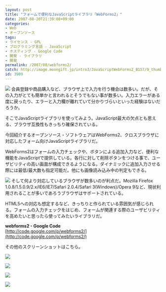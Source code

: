 ```yaml
---
layout: post
title: "フォームで便利なJavaScriptライブラリ「WebForms2」"
date: 2007-08-20T21:39:08+09:00
categories:
- Web
- オープンソース
tags: 
- ライセンス - GPL
- プログラミング言語 - JavaScript
- ホスティング - Google Code
- 開発 - ライブラリ
- 開発
permalink: /2007/08/webforms2/
catch: http://image.moongift.jp/intro3/JavaScriptWebForms2_B157/9_thumb.png
id: 3909
---
```

[![](http://image.moongift.jp/intro3/JavaScriptWebForms2_B157/6_thumb.png)](http://image.moongift.jp/intro3/JavaScriptWebForms2_B157/62.png) 会員登録や商品購入など、ブラウザ上で入力を行う機会は数多い。だが、その入力がとても簡単かと言われるとそうでもない事が数多い。入力エラーがある度に戻ったり、エラーと入力欄が離れていて分かりづらいといった経験はないだろうか。   
  
そこでJavaScriptライブラリを使ってみよう。JavaScript最大の欠点とも思える、ブラウザ互換性もきっちり確保されている。   
  
今回紹介するオープンソース・ソフトウェアはWebForms2、クロスブラウザに対応したフォーム向けJavaScriptライブラリだ。   
  
<!--more-->  
  
WebForms2はフォームの入力チェックや、ボタンによる追加入力など、便利な機能をJavaScriptで提供している。各行に対して削除ボタンをつける事で、ユーザビリティの高い画面が構成できるようになる。ダイナミックに追加入力させる際には最低/最大数も指定可能だ。他にも画像読み込み中の判定もできる。   
  
[![](http://image.moongift.jp/intro3/JavaScriptWebForms2_B157/11_thumb.png)](http://image.moongift.jp/intro3/JavaScriptWebForms2_B157/112.png) そして何より対応しているブラウザが数多いのが利点だ。Mozilla Firefox 1.0.8/1.5.0.9/2.x/IE6/IE7/Safari 2.0.4/Safari 3(Windows)/Opera 9など、現状利用されることが多いであろうブラウザはサポートされている。   
  
HTML5への対応も想定するなど、きっちりと作られている雰囲気が感じられる。フォームの入力チェックをはじめ、フォームが関連する際のユーザビリティを高めたいと思ったら使ってみたいライブラリだ。   
  
**webforms2 - Google Code**  
[http://code.google.com/p/webforms2/](http://code.google.com/p/webforms2/)  
  
その他のスクリーンショットはこちら。   
  
[![](http://image.moongift.jp/intro3/JavaScriptWebForms2_B157/10_thumb.png)](http://image.moongift.jp/intro3/JavaScriptWebForms2_B157/102.png)  
  
[![](http://image.moongift.jp/intro3/JavaScriptWebForms2_B157/9_thumb.png)](http://image.moongift.jp/intro3/JavaScriptWebForms2_B157/92.png)  
  
[![](http://image.moongift.jp/intro3/JavaScriptWebForms2_B157/8_thumb.png)](http://image.moongift.jp/intro3/JavaScriptWebForms2_B157/82.png)  
  
[![](http://image.moongift.jp/intro3/JavaScriptWebForms2_B157/7_thumb.png)](http://image.moongift.jp/intro3/JavaScriptWebForms2_B157/72.png)